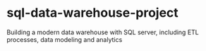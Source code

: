 # sql-data-warehouse-project
Building a modern data warehouse with SQL server, including ETL processes, data modeling and analytics
